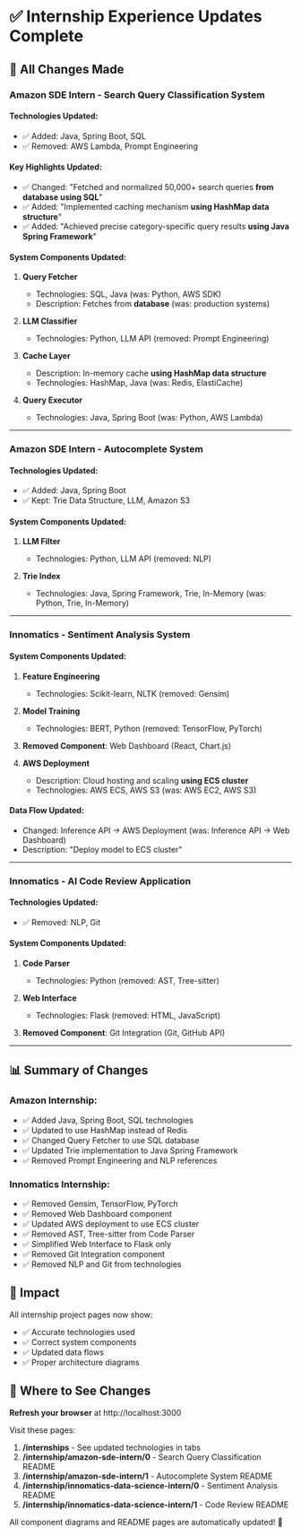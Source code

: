 # ✅ Internship Experience Updates Complete

## 🔄 All Changes Made

### **Amazon SDE Intern - Search Query Classification System**

#### Technologies Updated:
- ✅ Added: Java, Spring Boot, SQL
- ✅ Removed: AWS Lambda, Prompt Engineering

#### Key Highlights Updated:
- ✅ Changed: "Fetched and normalized 50,000+ search queries **from database using SQL**"
- ✅ Added: "Implemented caching mechanism **using HashMap data structure**"
- ✅ Added: "Achieved precise category-specific query results **using Java Spring Framework**"

#### System Components Updated:
1. **Query Fetcher**
   - Technologies: SQL, Java (was: Python, AWS SDK)
   - Description: Fetches from **database** (was: production systems)

2. **LLM Classifier**
   - Technologies: Python, LLM API (removed: Prompt Engineering)

3. **Cache Layer**
   - Description: In-memory cache **using HashMap data structure**
   - Technologies: HashMap, Java (was: Redis, ElastiCache)

4. **Query Executor**
   - Technologies: Java, Spring Boot (was: Python, AWS Lambda)

---

### **Amazon SDE Intern - Autocomplete System**

#### Technologies Updated:
- ✅ Added: Java, Spring Boot
- ✅ Kept: Trie Data Structure, LLM, Amazon S3

#### System Components Updated:
1. **LLM Filter**
   - Technologies: Python, LLM API (removed: NLP)

2. **Trie Index**
   - Technologies: Java, Spring Framework, Trie, In-Memory (was: Python, Trie, In-Memory)

---

### **Innomatics - Sentiment Analysis System**

#### System Components Updated:
1. **Feature Engineering**
   - Technologies: Scikit-learn, NLTK (removed: Gensim)

2. **Model Training**
   - Technologies: BERT, Python (removed: TensorFlow, PyTorch)

3. **Removed Component**: Web Dashboard (React, Chart.js)

4. **AWS Deployment**
   - Description: Cloud hosting and scaling **using ECS cluster**
   - Technologies: AWS ECS, AWS S3 (was: AWS EC2, AWS S3)

#### Data Flow Updated:
- Changed: Inference API → AWS Deployment (was: Inference API → Web Dashboard)
- Description: "Deploy model to ECS cluster"

---

### **Innomatics - AI Code Review Application**

#### Technologies Updated:
- ✅ Removed: NLP, Git

#### System Components Updated:
1. **Code Parser**
   - Technologies: Python (removed: AST, Tree-sitter)

2. **Web Interface**
   - Technologies: Flask (removed: HTML, JavaScript)

3. **Removed Component**: Git Integration (Git, GitHub API)

---

## 📊 Summary of Changes

### Amazon Internship:
- ✅ Added Java, Spring Boot, SQL technologies
- ✅ Updated to use HashMap instead of Redis
- ✅ Changed Query Fetcher to use SQL database
- ✅ Updated Trie implementation to Java Spring Framework
- ✅ Removed Prompt Engineering and NLP references

### Innomatics Internship:
- ✅ Removed Gensim, TensorFlow, PyTorch
- ✅ Removed Web Dashboard component
- ✅ Updated AWS deployment to use ECS cluster
- ✅ Removed AST, Tree-sitter from Code Parser
- ✅ Simplified Web Interface to Flask only
- ✅ Removed Git Integration component
- ✅ Removed NLP and Git from technologies

## 🎯 Impact

All internship project pages now show:
- ✅ Accurate technologies used
- ✅ Correct system components
- ✅ Updated data flows
- ✅ Proper architecture diagrams

## 🚀 Where to See Changes

**Refresh your browser** at http://localhost:3000

Visit these pages:
1. **/internships** - See updated technologies in tabs
2. **/internship/amazon-sde-intern/0** - Search Query Classification README
3. **/internship/amazon-sde-intern/1** - Autocomplete System README
4. **/internship/innomatics-data-science-intern/0** - Sentiment Analysis README
5. **/internship/innomatics-data-science-intern/1** - Code Review README

All component diagrams and README pages are automatically updated! 🎉
